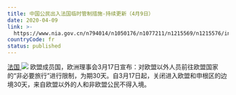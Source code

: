 ```yaml
---
title: 中国公民出入法国临时管制措施-持续更新（4月9日）
date: 2020-04-09
link: >-
  https://www.nia.gov.cn/n794014/n1050176/n1077211/n1215569/n1215576/index.html
countryCode: fr
status: published
---
```

[法国 ![](../../../../../dbsource/1227208/1229561.png)](javascript:void(0))
    [](javascript:void(0))欧盟成员国，欧洲理事会3月17日宣布：对欧盟以外人员前往欧盟国家的“非必要旅行”进行限制，为期30天。自3月17日起，关闭进入欧盟和申根区的边境30天，来自欧盟以外的人和非欧盟公民不得入境。
